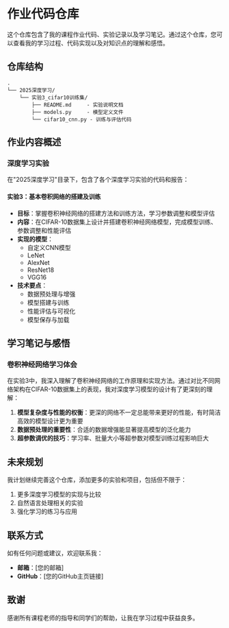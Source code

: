 # 作业代码仓库

这个仓库包含了我的课程作业代码、实验记录以及学习笔记。通过这个仓库，您可以查看我的学习过程、代码实现以及对知识点的理解和感悟。

## 仓库结构

```
.
└── 2025深度学习/
    └── 实验3_cifar10训练集/
        ├── README.md     - 实验说明文档
        ├── models.py     - 模型定义文件
        └── cifar10_cnn.py - 训练与评估代码
```

## 作业内容概述

### 深度学习实验

在"2025深度学习"目录下，包含了各个深度学习实验的代码和报告：

#### 实验3：基本卷积网络的搭建及训练

- **目标**：掌握卷积神经网络的搭建方法和训练方法，学习参数调整和模型评估
- **内容**：在CIFAR-10数据集上设计并搭建卷积神经网络模型，完成模型训练、参数调整和性能评估
- **实现的模型**：
  - 自定义CNN模型
  - LeNet
  - AlexNet
  - ResNet18
  - VGG16
- **技术要点**：
  - 数据预处理与增强
  - 模型搭建与训练
  - 性能评估与可视化
  - 模型保存与加载

## 学习笔记与感悟

### 卷积神经网络学习体会

在实验3中，我深入理解了卷积神经网络的工作原理和实现方法。通过对比不同网络架构在CIFAR-10数据集上的表现，我对深度学习模型的设计有了更深刻的理解：

1. **模型复杂度与性能的权衡**：更深的网络不一定总能带来更好的性能，有时简洁高效的模型设计更为重要
2. **数据预处理的重要性**：合适的数据增强能显著提高模型的泛化能力
3. **超参数调优的技巧**：学习率、批量大小等超参数对模型训练过程影响巨大

## 未来规划

我计划继续完善这个仓库，添加更多的实验和项目，包括但不限于：

1. 更多深度学习模型的实现与比较
2. 自然语言处理相关的实验
3. 强化学习的练习与应用

## 联系方式

如有任何问题或建议，欢迎联系我：

- **邮箱**：[您的邮箱]
- **GitHub**：[您的GitHub主页链接]

## 致谢

感谢所有课程老师的指导和同学们的帮助，让我在学习过程中获益良多。 